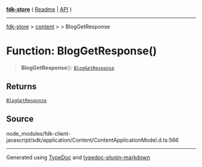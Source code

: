 [**fdk-store**](../../../README.md) ( [Readme](../../../README.md) \| [API](../../../API.md) )

---

[fdk-store](../../../API.md) > [content](../../README.md) > [<internal>](../README.md) > BlogGetResponse

# Function: BlogGetResponse()

> **BlogGetResponse**(): [`BlogGetResponse`](../type-aliases/type-alias.BlogGetResponse.md)

## Returns

[`BlogGetResponse`](../type-aliases/type-alias.BlogGetResponse.md)

## Source

node_modules/fdk-client-javascript/sdk/application/Content/ContentApplicationModel.d.ts:566

---

Generated using [TypeDoc](https://typedoc.org/) and [typedoc-plugin-markdown](https://www.npmjs.com/package/typedoc-plugin-markdown)
